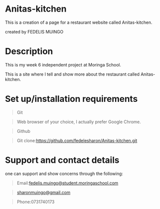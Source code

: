# Anitas-kitchen
This is a creation of a page for a restaurant website called Anitas-kitchen.

created by FEDELIS MUINGO

# Description
This is my week 6 independent project at Moringa School.

This is a site where I tell and show more about the restaurant called Anitas-kitchen.

# Set up/installation requirements
>Git

>Web browser of your choice, I actually prefer Google Chrome.

>Github

>Git clone:https://github.com/fedelesharon/Anitas-kitchen.git

# Support and contact details
one can support and show concerns through the following:
>Email:fedelis.muingo@student.moringaschool.com

>sharonmuingo@gmail.com

>Phone:0731740173
